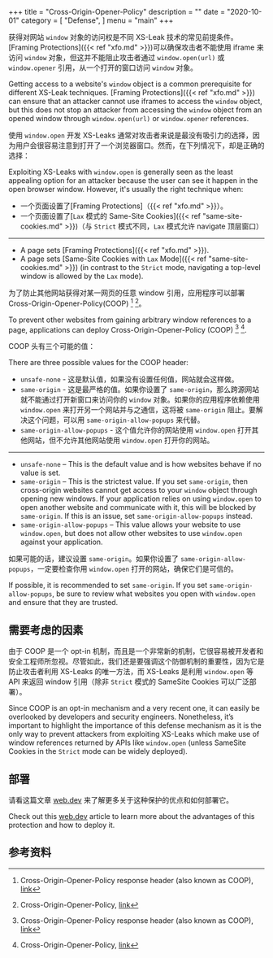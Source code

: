 +++
title = "Cross-Origin-Opener-Policy"
description = ""
date = "2020-10-01"
category = [
    "Defense",
]
menu = "main"
+++

获得对网站 `window` 对象的访问权是不同 XS-Leak 技术的常见前提条件。[Framing Protections]({{< ref "xfo.md" >}})可以确保攻击者不能使用 iframe 来访问 `window` 对象，但这并不能阻止攻击者通过 `window.open(url)` 或 `window.opener` 引用，从一个打开的窗口访问 `window` 对象。

Getting access to a website's `window` object is a common prerequisite for different XS-Leak techniques. [Framing Protections]({{< ref "xfo.md" >}}) can ensure that an attacker cannot use iframes to access the `window` object, but this does not stop an attacker from accessing the `window` object from an opened window through `window.open(url)` or `window.opener` references. 

使用 `window.open` 开发 XS-Leaks 通常对攻击者来说是最没有吸引力的选择，因为用户会很容易注意到打开了一个浏览器窗口。然而，在下列情况下，却是正确的选择：

Exploiting XS-Leaks with `window.open` is generally seen as the least appealing option for an attacker because the user can see it happen in the open browser window. However, it's usually the right technique when:

- 一个页面设置了[Framing Protections]（{{< ref "xfo.md" >}}）。
- 一个页面设置了[`Lax` 模式的 Same-Site Cookies]({{< ref "same-site-cookies.md" >}})（与 `Strict` 模式不同，`Lax` 模式允许 navigate 顶层窗口）
---
- A page sets [Framing Protections]({{< ref "xfo.md" >}}).
- A page sets [Same-Site Cookies with `Lax` Mode]({{< ref "same-site-cookies.md" >}}) (in contrast to the `Strict` mode, navigating a top-level window is allowed by the `Lax` mode).

为了防止其他网站获得对某一网页的任意 window 引用，应用程序可以部署 Cross-Origin-Opener-Policy(COOP) [^1] [^2]。

To prevent other websites from gaining arbitrary window references to a page, applications can deploy Cross-Origin-Opener-Policy (COOP) [^1] [^2]. 

COOP 头有三个可能的值：

There are three possible values for the COOP header:

* `unsafe-none` - 这是默认值，如果没有设置任何值，网站就会这样做。
* `same-origin` - 这是最严格的值。如果你设置了 `same-origin`，那么跨源网站就不能通过打开新窗口来访问你的 `window` 对象。如果你的应用程序依赖使用 `window.open` 来打开另一个网站并与之通信，这将被 `same-origin` 阻止。要解决这个问题，可以用 `same-origin-allow-popups` 来代替。
* `same-origin-allow-popups` - 这个值允许你的网站使用 `window.open` 打开其他网站，但不允许其他网站使用 `window.open` 打开你的网站。
---
* `unsafe-none` – This is the default value and is how websites behave if no value is set. 
* `same-origin` – This is the strictest value. If you set `same-origin`, then cross-origin websites cannot get access to your `window` object through opening new windows. If your application relies on using `window.open` to open another website and communicate with it, this will be blocked by `same-origin`. If this is an issue, set `same-origin-allow-popups` instead. 
* `same-origin-allow-popups` – This value allows your website to use `window.open`, but does not allow other websites to use `window.open` against your application. 

如果可能的话，建议设置 `same-origin`。如果你设置了 `same-origin-allow-popups`，一定要检查你用 `window.open` 打开的网站，确保它们是可信的。

If possible, it is recommended to set `same-origin`. If you set `same-origin-allow-popups`, be sure to review what websites you open with `window.open` and ensure that they are trusted. 

## 需要考虑的因素

由于 COOP 是一个 opt-in 机制，而且是一个非常新的机制，它很容易被开发者和安全工程师所忽视。尽管如此，我们还是要强调这个防御机制的重要性，因为它是防止攻击者利用 XS-Leaks 的唯一方法，而 XS-Leaks 是利用 `window.open` 等 API 来返回 window 引用（除非 `Strict` 模式的 SameSite Cookies 可以广泛部署）。

Since COOP is an opt-in mechanism and a very recent one, it can easily be overlooked by developers and security engineers. Nonetheless, it’s important to highlight the importance of this defense mechanism as it is the only way to prevent attackers from exploiting XS-Leaks which make use of window references returned by APIs like `window.open` (unless SameSite Cookies in the `Strict` mode can be widely deployed).

## 部署
请看这篇文章 [web.dev](https://web.dev/why-coop-coep/) 来了解更多关于这种保护的优点和如何部署它。

Check out this [web.dev](https://web.dev/why-coop-coep/) article to learn more about the advantages of this protection and how to deploy it.

## 参考资料

[^1]: Cross-Origin-Opener-Policy response header (also known as COOP), [link](https://gist.github.com/annevk/6f2dd8c79c77123f39797f6bdac43f3e)
[^2]: Cross-Origin-Opener-Policy, [link](https://developer.mozilla.org/en-US/docs/Web/HTTP/Headers/Cross-Origin-Opener-Policy)

